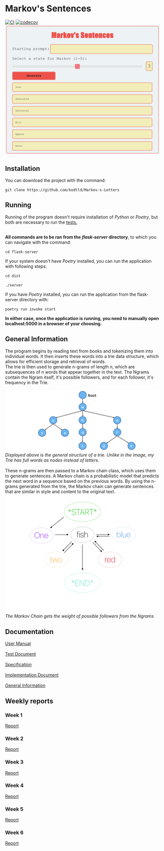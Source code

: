 # Markov's Sentences
[![CI](https://github.com/kodtld/Markov-s-Letters/actions/workflows/main.yml/badge.svg)](https://github.com/kodtld/Markov-s-Letters/actions/workflows/main.yml)
[![codecov](https://codecov.io/gh/kodtld/Markov-s-Letters/branch/master/graph/badge.svg?token=GZHXEZIJ17)](https://codecov.io/gh/kodtld/Markov-s-Letters)
![Markov UI](https://github.com/kodtld/Markov-s-Letters/blob/master/documentation/images/Markov_UI.png)

## Installation
You can download the project with the command:
```
git clone https://github.com/kodtld/Markov-s-Letters
```
## Running
Running of the program doesn't require installation of *Python* or *Poetry*, but both are necessary to run the [tests.](https://github.com/kodtld/Markov-s-Letters/blob/master/documentation/testing.md) <br><br>

**All commands are to be ran from the *flask-server* directory**, to which you can navigate with the command:
```
cd flask-server
```
If your system doesn't have *Poetry* installed, you can run the application with following steps:
```
cd dist
```
```
./server
```
If you have *Poetry* installed, you can run the application from the flask-server directory with:
```
poetry run invoke start
```
**In either case, once the application is running, you need to manually open localhost:5000 in a browser of your choosing.**

## General Information
The program begins by reading text from books and tokenizing them into individual words. It then inserts these words into a trie data structure, which allows for efficient storage and retrieval of words.<br> The trie is then used to generate n-grams of length n, which are subsequences of n words that appear together in the text. The Ngrams contain the Ngram itself, it's possible followers, and for each follower, it's frequency in the Trie.<br><br>
![Trie_1](https://github.com/kodtld/Markov-s-Letters/blob/master/documentation/images/trie_info_1.png)
*Displayed above is the general structure of a trie. Unlike in the image, my Trie has full words as nodes instead of letters.*
<br><br>
These n-grams are then passed to a Markov chain class, which uses them to generate sentences. A Markov chain is a probabilistic model that predicts the next word in a sequence based on the previous words. By using the n-grams generated from the trie, the Markov chain can generate sentences that are similar in style and content to the original text.
![Markov GIF](https://github.com/kodtld/Markov-s-Letters/blob/master/documentation/images/Markov_info.gif)
*The Markov Chain gets the weight of possible followers from the Ngrams*

## Documentation
[User Manual](https://github.com/kodtld/Markov-s-Letters/blob/master/documentation/manual.md) <br><br>
[Test Document](https://github.com/kodtld/Markov-s-Letters/blob/master/documentation/testing.md) <br><br>
[Specification](https://github.com/kodtld/Markov-s-Letters/blob/master/documentation/specification.md) <br><br>
[Implementation Document](https://github.com/kodtld/Markov-s-Letters/blob/master/documentation/implementation.md) <br><br>
[General Information](https://github.com/kodtld/Markov-s-Letters/blob/master/documentation/info.md)

## Weekly reports
### Week 1
[Report](https://github.com/kodtld/Markov-s-Letters/blob/master/documentation/weekly_reports/Week_1.md)
### Week 2
[Report](https://github.com/kodtld/Markov-s-Letters/blob/master/documentation/weekly_reports/Week_2.md)
### Week 3
[Report](https://github.com/kodtld/Markov-s-Letters/blob/master/documentation/weekly_reports/Week_3.md)
### Week 4
[Report](https://github.com/kodtld/Markov-s-Letters/blob/master/documentation/weekly_reports/Week_4.md)
### Week 5
[Report](https://github.com/kodtld/Markov-s-Letters/blob/master/documentation/weekly_reports/Week_5.md)
### Week 6
[Report](https://github.com/kodtld/Markov-s-Letters/blob/master/documentation/weekly_reports/Week_6.md)
